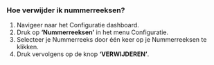 ### Hoe verwijder ik nummerreeksen?
1.	Navigeer naar het Configuratie dashboard.
2.	Druk op **‘Nummerreeksen’** in het menu Configuratie. 
3.	Selecteer je Nummerreeks door één keer op je Nummerreeksen te klikken. 
4.	Druk vervolgens op de knop **‘VERWIJDEREN’**.
